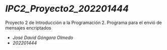 # *IPC2_Proyecto2_202201444*

Proyecto 2 de Introducción a la Programación 2. Programa para el envió de mensajes encriptados

* *José David Góngora Olmedo*
* *202201444*